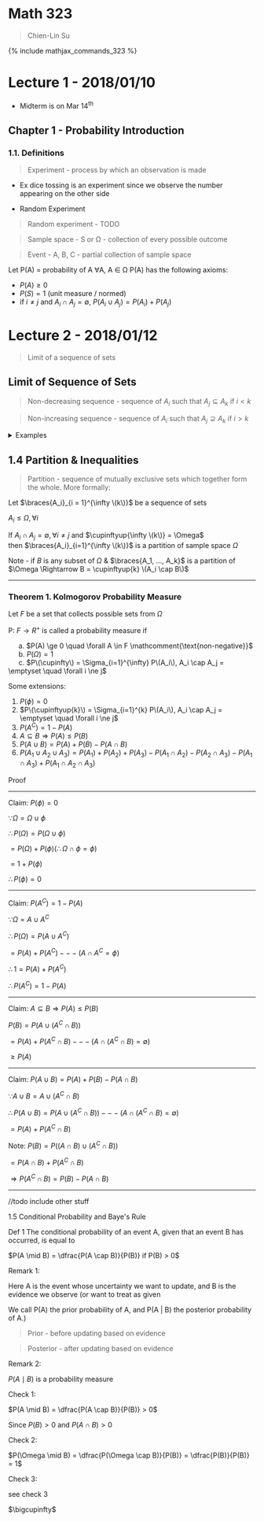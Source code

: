 # Math 323

> Chien-Lin Su

{% include mathjax_commands_323 %}

# Lecture 1 - 2018/01/10

* Midterm is on Mar 14<sup>th</sup>

## Chapter 1 - Probability Introduction

### 1.1. Definitions

> Experiment - process by which an observation is made

* Ex dice tossing is an experiment since we observe the number appearing on the other side

* Random Experiment
> Random experiment - TODO

> Sample space - S or &Omega; - collection of every possible outcome

> Event - A, B, C - partial collection of sample space

Let P(A) = probability of A &forall;A, A &isin; &Omega;
P(A) has the following axioms:

* $P(A) \ge 0$
* $P(S) = 1$ (unit measure / normed)
* if $i \ne j$ and $A_i \cap A_j = \emptyset$, $P(A_i \cup A_j) = P(A_i) + P(A_j)$

# Lecture 2 - 2018/01/12

<!-- 1.3, A \subset B should by A \subseteq B -->

> Limit of a sequence of sets

## Limit of Sequence of Sets

> Non-decreasing sequence - sequence of $A_i$ such that $A_j \subseteq A_k$ if $i < k$

> Non-increasing sequence - sequence of $A_i$ such that $A_j \supseteq A_k$ if $i > k$

<details><summary>Examples</summary><p>

### Example 1

$$\begin{align}
\text{Let } A_k & = \braces{x \mid 1 < x \le 2 - \dfrac{1}{k}} \\
A_1 & = \braces{x \mid 1 < x \le 2 - \dfrac{1}{1}} \\
A_2 & = \braces{x \mid 1 < x \le 2 - \dfrac{1}{2}} \\
& ...
\end{align}$$

Note that the sequence is non-decreasing.

$\limitinfty = \cupinfty = \braces{x \mid 1 < x < 2}$

Note that $x < 2$ is open

### Example 2

$A_k = \braces{x \mid 1 < x \le x + \dfrac{1}{k}}$

Note that the sequence is non-increasing.

$\limitinfty = \capinfty = \braces{x \mid 1 < x \le 1} = \emptyset$

Note that $x \le 1$ is still closed.

<p></details>

## 1.4 Partition & Inequalities

> Partition - sequence of mutually exclusive sets which together form the whole. More formally:

Let $\braces{A_i}_{i = 1}^{\infty \(k\)}$ be a sequence of sets

$A_i \le \Omega, \forall i$

If $A_i \cap A_j = \emptyset, \forall i \ne j$ and $\cupinftyup{\infty \(k\)} = \Omega$<br>
then $\braces{A_i}_{i=1}^{\infty \(k\)}$ is a partition of sample space $\Omega$

Note - if $B$ is any subset of $\Omega$ & $\braces{A_1, ..., A_k}$ is a partition of $\Omega \Rightarrow B = \cupinftyup{k} \(A_i \cap B\)$

---

### Theorem 1. Kolmogorov Probability Measure

<!-- F is fancy f -->

Let $F$ be a set that collects possible sets from $\Omega$

P: $F \rightarrow R^+$ is called a probability measure if

&emsp;&ensp;a. $P(A) \ge 0 \quad \forall A \in F \mathcomment{\text{non-negative}}$<br>
&emsp;&ensp;b. $P(\Omega) = 1$<br>
&emsp;&ensp;c. $P\(\cupinfty\) = \Sigma_{i=1}^{\infty} P\(A_i\), A_i \cap A_j = \emptyset \quad \forall i \ne j$

Some extensions:

1. $P(\phi) = 0$
2. $P\(\cupinftyup{k}\) = \Sigma_{i=1}^{k} P\(A_i\), A_i \cap A_j = \emptyset \quad \forall i \ne j$
3. $P(A^C) = 1 - P(A)$
4. $A \subseteq B \Rightarrow P(A) \le P(B)$
5. $P(A \cup B) = P(A) + P(B) - P(A \cap B)$
6. $P(A_1 \cup A_2 \cup A_3) = P(A_1) + P(A_2) + P(A_3) - P(A_1 \cap A_2) - P(A_2 \cap A_3) - P(A_1 \cap A_3) + P(A_1 \cap A_2 \cap A_3)$

Proof

---

Claim: $P(\phi) = 0$

$\because \Omega = \Omega \cup \phi$

$\therefore P(\Omega) = P(\Omega \cup \phi)$

$= P(\Omega) + P(\phi) (\therefore \Omega \cap \phi = \phi)$

$= 1+ P(\phi)$

$\therefore P(\phi) = 0$

---

Claim: $P(A^C) = 1 - P(A)$

$\because \Omega = A \cup A^C$

$\therefore P(\Omega) = P(A \cup A^C)$

$= P(A) + P(A^C) --- (A \cap A^C = \phi)$

$\therefore 1 = P(A) + P(A^C)$

$\therefore P(A^C) = 1 - P(A)$

---

Claim: $A \subseteq B \Rightarrow P(A) \le P(B)$

$P(B) = P(A \cup (A^C \cap B))$

$= P(A) + P(A^C \cap B) --- (A \cap (A^C \cap B) = \emptyset)$

$\ge P(A)$

---

Claim: $P(A \cup B) = P(A) + P(B) - P(A \cap B)$

$\because A \cup B = A \cup (A^C \cap B)$

$\therefore P(A \cup B) = P(A \cup (A^C \cap B)) --- (A \cap (A^C \cap B) = \emptyset)$

$= P(A) + P(A^C \cap B)$

Note: $P(B) = P((A \cap B) \cup (A^C \cap B))$

$= P(A \cap B) + P(A^C \cap B)$

$\Rightarrow P(A^C \cap B) = P(B) - P(A \cap B)$

---

//todo include other stuff

1.5 Conditional Probability and Baye's Rule

Def 1 The conditional probability of an event A, given that an event B has occurred, is equal to 

$P(A \mid B) = \dfrac{P(A \cap B)}{P(B)} if P(B) > 0$

Remark 1:

Here A is the event whose uncertainty we want to update, and B is the evidence we observe (or want to treat as given

We call P(A) the prior probability of A, and P(A \| B) the posterior probability of A.)

> Prior - before updating based on evidence

> Posterior - after updating based on evidence

Remark 2:

$P(A \mid B)$ is a probability measure

Check 1:

$P(A \mid B) = \dfrac{P(A \cap B)}{P(B)} > 0$

Since $P(B) > 0$ and $P(A \cap B) > 0$

Check 2:

$P(\Omega \mid B) = \dfrac{P(\Omega \cap B)}{P(B)} = \dfrac{P(B)}{P(B)} = 1$

Check 3:

see check 3

$\bigcupinfty$